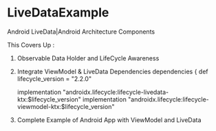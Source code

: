 # LiveDataExample
Android LiveData|Android Architecture Components 

This Covers Up : 
1. Observable Data Holder and LifeCycle Awareness

2. Integrate ViewModel & LiveData Dependencies
   dependencies {
    def lifecycle_version = "2.2.0"

    implementation "androidx.lifecycle:lifecycle-livedata-ktx:$lifecycle_version"
    implementation "androidx.lifecycle:lifecycle-viewmodel-ktx:$lifecycle_version"
    
    
    
3. Complete Example of Android App with ViewModel and LiveData
